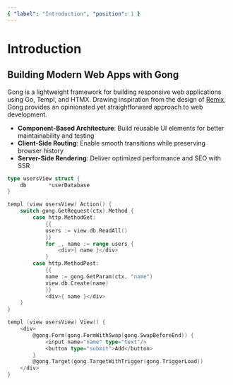 ```yaml
---
{ "label": "Introduction", "position": 1 }
---
```


# Introduction

## Building Modern Web Apps with Gong

Gong is a lightweight framework for building responsive web applications using Go, Templ, and HTMX. Drawing inspiration from the design of [Remix](https://remix.run/), Gong provides an opinionated yet straightforward approach to web development.

- **Component-Based Architecture**: Build reusable UI elements for better maintainability and testing
- **Client-Side Routing**: Enable smooth transitions while preserving browser history
- **Server-Side Rendering**: Deliver optimized performance and SEO with SSR

```go
type usersView struct {
	db       *userDatabase
}

templ (view usersView) Action() {
	switch gong.GetRequest(ctx).Method {
		case http.MethodGet:
			{{
			users := view.db.ReadAll()
			}}
			for _, name := range users {
				<div>{ name }</div>
			}
		case http.MethodPost:
			{{
			name := gong.GetParam(ctx, "name")
			view.db.Create(name)
			}}
			<div>{ name }</div>
	}
}

templ (view usersView) View() {
	<div>
		@gong.Form(gong.FormWithSwap(gong.SwapBeforeEnd)) {
			<input name="name" type="text"/>
			<button type="submit">Add</button>
		}
		@gong.Target(gong.TargetWithTrigger(gong.TriggerLoad))
	</div>
}
```
